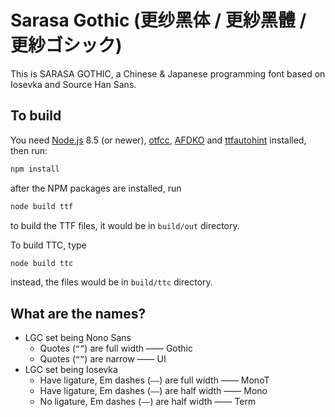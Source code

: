 # Sarasa Gothic (更纱黑体 / 更紗黑體 / 更紗ゴシック)

This is SARASA GOTHIC, a Chinese & Japanese programming font based on Iosevka and Source Han Sans.

## To build

You need [Node.js](https://nodejs.org/en/) 8.5 (or newer), [otfcc](https://github.com/caryll/otfcc), [AFDKO](http://www.adobe.com/devnet/opentype/afdko.html) and [ttfautohint](https://www.freetype.org/ttfautohint) installed, then run:

```bash
npm install
```

after the NPM packages are installed, run

```bash
node build ttf
```

to build the TTF files, it would be in `build/out` directory.

To build TTC, type

```bash
node build ttc
```

instead, the files would be in `build/ttc` directory.

## What are the names?

- LGC set being Nono Sans
  - Quotes (`“”`) are full width —— Gothic
  - Quotes (`“”`) are narrow —— UI
- LGC set being Iosevka
  - Have ligature, Em dashes (`——`) are full width —— MonoT
  - Have ligature, Em dashes (`——`) are half width —— Mono
  - No ligature, Em dashes (`——`) are half width —— Term
